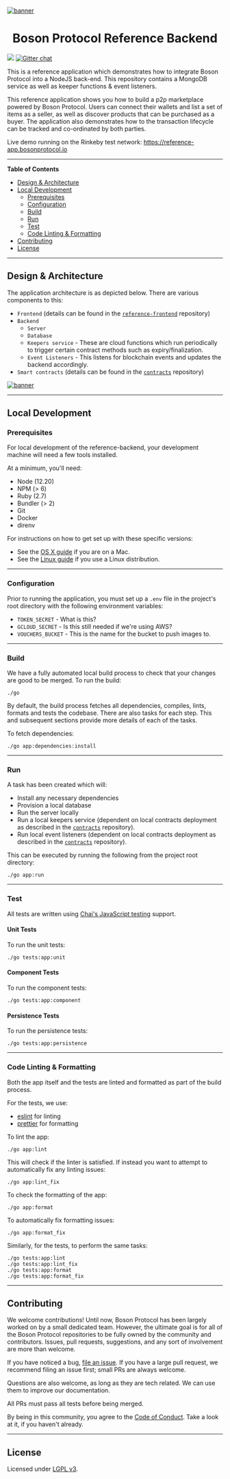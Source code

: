 [![banner](docs/assets/banner.png)](https://bosonprotocol.io)

<h1 align="center">Boson Protocol Reference Backend</h1>

![](https://img.shields.io/badge/Coverage-51%25-F2E96B.svg?prefix=$coverage$)
[![Gitter chat](https://badges.gitter.im/bosonprotocol.png)](https://gitter.im/bosonprotocol/community)

This is a reference application which demonstrates how to integrate Boson Protocol into a NodeJS back-end. This repository contains a MongoDB service as well as keeper functions & event listeners.

This reference application shows you how to build a p2p marketplace powered by Boson Protocol. Users can connect their wallets and list a set of items as a seller, as well as discover products that can be purchased as a buyer. The application also demonstrates how to the transaction lifecycle can be tracked and co-ordinated by both parties.

Live demo running on the Rinkeby test network:
https://reference-app.bosonprotocol.io

---
**Table of Contents**

- [Design & Architecture](#design--architecture)
- [Local Development](#local-development)
  - [Prerequisites](#prerequisites)
  - [Configuration](#configuration)
  - [Build](#build)
  - [Run](#run)
  - [Test](#test)
  - [Code Linting & Formatting](#code-linting--formatting)
- [Contributing](#contributing)
- [License](#license)

---
## Design & Architecture

The application architecture is as depicted below. There are various components to this:
- `Frontend` (details can be found in the [`reference-frontend`](https://github.com/bosonprotocol/reference-frontend) repository)
- `Backend`
    - `Server`
    - `Database`
    - `Keepers service` - These are cloud functions which run periodically to trigger certain contract methods such as expiry/finalization.
    - `Event Listeners` - This listens for blockchain events and updates the backend accordingly.
- `Smart contracts` (details can be found in the [`contracts`](https://github.com/bosonprotocol/contracts) repository)

[![banner](docs/assets/architecture-diagram.png)](#design-&-architecture)

---
## Local Development

### Prerequisites

For local development of the reference-backend, your development machine will need a few
tools installed.

At a minimum, you'll need:
* Node (12.20)
* NPM (> 6)
* Ruby (2.7)
* Bundler (> 2)
* Git
* Docker
* direnv

For instructions on how to get set up with these specific versions:
* See the [OS X guide](docs/setup/osx.md) if you are on a Mac.
* See the [Linux guide](docs/setup/linux.md) if you use a Linux distribution.

---
### Configuration
Prior to running the application, you must set up a `.env` file in the project's root directory with the following environment variables:
- `TOKEN_SECRET` - What is this?
- `GCLOUD_SECRET` - Is this still needed if we're using AWS?
- `VOUCHERS_BUCKET` - This is the name for the bucket to push images to.

---
### Build
We have a fully automated local build process to check that your changes are
good to be merged. To run the build:

```shell script
./go
````

By default, the build process fetches all dependencies, compiles, lints,
formats and tests the codebase. There are also tasks for each step. This and
subsequent sections provide more details of each of the tasks.

To fetch dependencies:

```shell script
./go app:dependencies:install
```

---
### Run
A task has been created which will:
 - Install any necessary dependencies
 - Provision a local database
 - Run the server locally
 - Run a local keepers service (dependent on local contracts deployment as described in the [`contracts`](https://github.com/bosonprotocol/contracts) repository).
 - Run local event listeners (dependent on local contracts deployment as described in the [`contracts`](https://github.com/bosonprotocol/contracts) repository).

This can be executed by running the following from the project root directory:
```shell
./go app:run
```

---
### Test
All tests are written using
[Chai's JavaScript testing](https://www.chaijs.com/guide/)
support.

#### Unit Tests
To run the unit tests:

```shell script
./go tests:app:unit
```

#### Component Tests
To run the component tests:

```shell script
./go tests:app:component
```

#### Persistence Tests
To run the persistence tests:

```shell script
./go tests:app:persistence
```

---
### Code Linting & Formatting

Both the app itself and the tests are linted and formatted as part of
the build process.

For the tests, we use:
* [eslint](https://eslint.org/) for linting
* [prettier](https://prettier.io/) for formatting

To lint the app:

```shell script
./go app:lint
```

This will check if the linter is satisfied. If instead you want to attempt to
automatically fix any linting issues:

```shell script
./go app:lint_fix
```

To check the formatting of the app:

```shell script
./go app:format
```

To automatically fix formatting issues:

```shell script
./go app:format_fix
```

Similarly, for the tests, to perform the same tasks:

```shell script
./go tests:app:lint
./go tests:app:lint_fix
./go tests:app:format
./go tests:app:format_fix
```

---
## Contributing

We welcome contributions! Until now, Boson Protocol has been largely worked on by a small dedicated team. However, the ultimate goal is for all of the Boson Protocol repositories to be fully owned by the community and contributors. Issues, pull requests, suggestions, and any sort of involvement are more than welcome.

If you have noticed a bug, [file an issue](/issues). If you have a large pull request, we recommend filing an issue first; small PRs are always welcome.

Questions are also welcome, as long as they are tech related. We can use them to improve our documentation.

All PRs must pass all tests before being merged.

By being in this community, you agree to the [Code of Conduct](CODE_OF_CONDUCT.md). Take a look at it, if you haven't already.

---
## License

Licensed under [LGPL v3](LICENSE).
